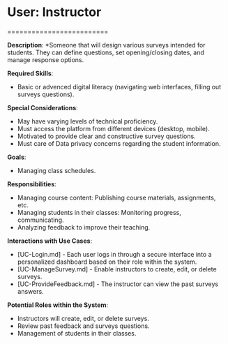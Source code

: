 # User: Instructor
=========================

**Description**: 
*Someone that will design various surveys intended for students. They can define questions, set opening/closing dates, and manage response options.

**Required Skills**:
* Basic or advenced digital literacy (navigating web interfaces, filling out surveys questions).


**Special Considerations**:
* May have varying levels of technical proficiency.
* Must access the platform from different devices (desktop, mobile).
* Motivated to provide clear and constructive survey questions.
* Must care of Data privacy concerns regarding the student information.

**Goals**:
* Managing class schedules.

**Responsibilities**:
* Managing course content: Publishing course materials, assignments, etc.
* Managing students in their classes: Monitoring progress, communicating.
* Analyzing feedback to improve their teaching.


**Interactions with Use Cases**:
* [UC-Login.md] - Each user logs in through a secure interface into a personalized dashboard based on their role within the system. 
* [UC-ManageSurvey.md] - Enable instructors to create, edit, or delete surveys.
* [UC-ProvideFeedback.md] - The instructor can view the past surveys answers. 


**Potential Roles within the System**:
*  Instructors will create, edit, or delete surveys.
*  Review past feedback and surveys questions.
*  Management of students in their classes.